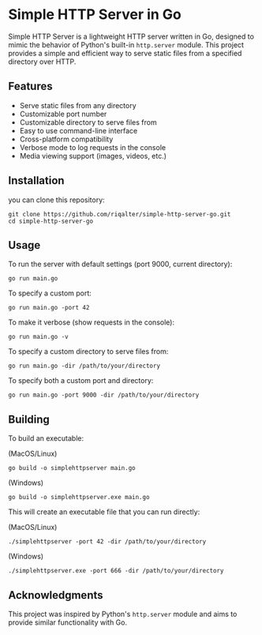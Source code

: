 # Simple HTTP Server in Go

Simple HTTP Server is a lightweight HTTP server written in Go, designed to mimic the behavior of Python's built-in `http.server` module. This project provides a simple and efficient way to serve static files from a specified directory over HTTP.

## Features

- Serve static files from any directory
- Customizable port number
- Customizable directory to serve files from
- Easy to use command-line interface
- Cross-platform compatibility
- Verbose mode to log requests in the console
- Media viewing support (images, videos, etc.)

## Installation

you can clone this repository:

```
git clone https://github.com/riqalter/simple-http-server-go.git
cd simple-http-server-go
```

## Usage

To run the server with default settings (port 9000, current directory):

```
go run main.go
```

To specify a custom port:

```
go run main.go -port 42
```

To make it verbose (show requests in the console):

```
go run main.go -v
```

To specify a custom directory to serve files from:

```
go run main.go -dir /path/to/your/directory
```

To specify both a custom port and directory:

```
go run main.go -port 9000 -dir /path/to/your/directory
```

## Building

To build an executable:

(MacOS/Linux)
```
go build -o simplehttpserver main.go
```

(Windows)
```
go build -o simplehttpserver.exe main.go
```

This will create an executable file that you can run directly:

(MacOS/Linux)
```
./simplehttpserver -port 42 -dir /path/to/your/directory
```

(Windows)
```
./simplehttpserver.exe -port 666 -dir /path/to/your/directory
```

## Acknowledgments

This project was inspired by Python's `http.server` module and aims to provide similar functionality with Go.